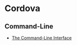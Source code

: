 # Cordova

## Command-Line

* [The Command-Line Interface](http://docs.phonegap.com/en/3.5.0/guide_cli_index.md.html#The%20Command-Line%20Interface)
